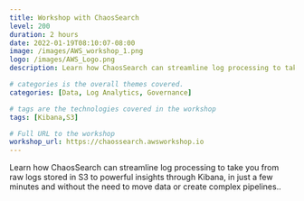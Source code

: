 ```yaml
---
title: Workshop with ChaosSearch
level: 200
duration: 2 hours
date: 2022-01-19T08:10:07-08:00
image: /images/AWS_workshop_1.png
logo: /images/AWS_Logo.png
description: Learn how ChaosSearch can streamline log processing to take you from raw logs stored in S3 to powerful insights through Kibana, in just a few minutes and without the need to move data or create complex pipelines.

# categories is the overall themes covered. 
categories: [Data, Log Analytics, Governance]

# tags are the technologies covered in the workshop
tags: [Kibana,S3]

# Full URL to the workshop
workshop_url: https://chaossearch.awsworkshop.io
---
```

Learn how ChaosSearch can streamline log processing to take you from raw logs stored in S3 to powerful insights through Kibana, in just a few minutes and without the need to move data or create complex pipelines..